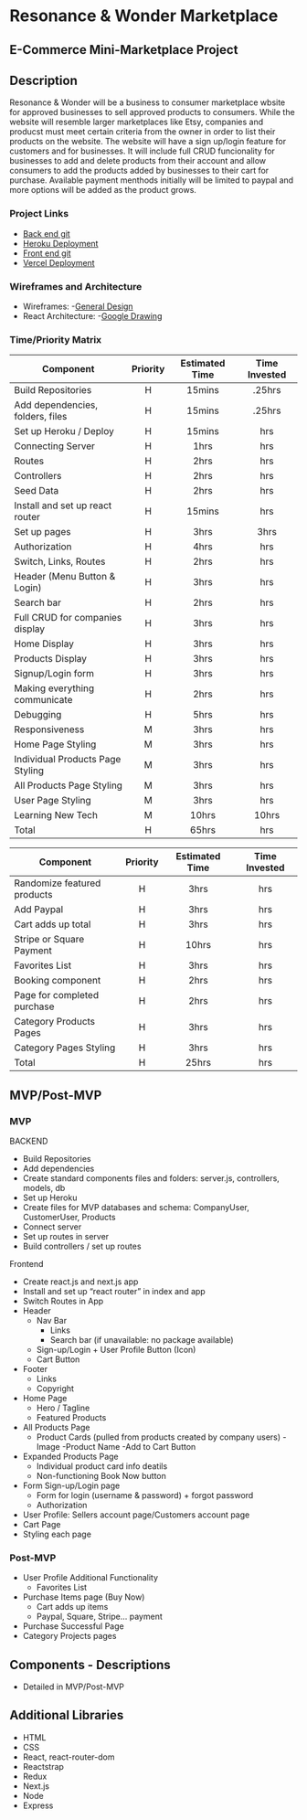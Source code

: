# Resonance & Wonder Marketplace

## E-Commerce Mini-Marketplace Project

## Description

Resonance & Wonder will be a business to consumer marketplace wbsite for approved businesses to sell approved products to consumers. While the website will resemble larger marketplaces like Etsy, companies and producst must meet certain criteria from the owner in order to list their products on the website. The website will have a sign up/login feature for customers and for businesses. It will include full CRUD funcionality for businesses to add and delete products from their account and allow consumers to add the products added by businesses to their cart for purchase. Available payment menthods initially will be limited to paypal and more options will be added as the product grows.

### Project Links

- [Back end git](TBD)
- [Heroku Deployment](TBD)
- [Front end git](https://github.com/traceannwhite/resonanceandwonder)
- [Vercel Deployment](https://resonanceandwonder.vercel.app/)

### Wireframes and Architecture

- Wireframes: -[General Design](https://res.cloudinary.com/dhcagrzcb/image/upload/v1631302148/IMG_2378_2_u1f9th.heic)
- React Architecture: -[Google Drawing](https://docs.google.com/drawings/d/1xPGib09_kNm2uAtcwClSCeXAeG2lrQzk3VvaV7cN0Ck/edit?usp=sharing)

### Time/Priority Matrix

| Component                        | Priority | Estimated Time | Time Invested |
| -------------------------------- | :------: | :------------: | :-----------: |
| Build Repositories               |    H     |     15mins     |    .25hrs     |
| Add dependencies, folders, files |    H     |     15mins     |    .25hrs     |
| Set up Heroku / Deploy           |    H     |     15mins     |      hrs      |
| Connecting Server                |    H     |      1hrs      |      hrs      |
| Routes                           |    H     |      2hrs      |      hrs      |
| Controllers                      |    H     |      2hrs      |      hrs      |
| Seed Data                        |    H     |      2hrs      |      hrs      |
| Install and set up react router  |    H     |     15mins     |      hrs      |
| Set up pages                     |    H     |      3hrs      |     3hrs      |
| Authorization                    |    H     |      4hrs      |      hrs      |
| Switch, Links, Routes            |    H     |      2hrs      |      hrs      |
| Header (Menu Button & Login)     |    H     |      3hrs      |      hrs      |
| Search bar                       |    H     |      2hrs      |      hrs      |
| Full CRUD for companies display  |    H     |      3hrs      |      hrs      |
| Home Display                     |    H     |      3hrs      |      hrs      |
| Products Display                 |    H     |      3hrs      |      hrs      |
| Signup/Login form                |    H     |      3hrs      |      hrs      |
| Making everything communicate    |    H     |      2hrs      |      hrs      |
| Debugging                        |    H     |      5hrs      |      hrs      |
| Responsiveness                   |    M     |      3hrs      |      hrs      |
| Home Page Styling                |    M     |      3hrs      |      hrs      |
| Individual Products Page Styling |    M     |      3hrs      |      hrs      |
| All Products Page Styling        |    M     |      3hrs      |      hrs      |
| User Page Styling                |    M     |      3hrs      |      hrs      |
| Learning New Tech                |    M     |     10hrs      |     10hrs     |
| Total                            |    H     |     65hrs      |      hrs      |

| Component                   | Priority | Estimated Time | Time Invested |
| --------------------------- | :------: | :------------: | :-----------: |
| Randomize featured products |    H     |      3hrs      |      hrs      |
| Add Paypal                  |    H     |      3hrs      |      hrs      |
| Cart adds up total          |    H     |      3hrs      |      hrs      |
| Stripe or Square Payment    |    H     |     10hrs      |      hrs      |
| Favorites List              |    H     |      3hrs      |      hrs      |
| Booking component           |    H     |      2hrs      |      hrs      |
| Page for completed purchase |    H     |      2hrs      |      hrs      |
| Category Products Pages     |    H     |      3hrs      |      hrs      |
| Category Pages Styling      |    H     |      3hrs      |      hrs      |
| Total                       |    H     |     25hrs      |      hrs      |

## MVP/Post-MVP

### MVP

BACKEND

- Build Repositories
- Add dependencies
- Create standard components files and folders: server.js, controllers, models, db
- Set up Heroku
- Create files for MVP databases and schema: CompanyUser, CustomerUser, Products
- Connect server
- Set up routes in server
- Build controllers / set up routes

Frontend

- Create react.js and next.js app
- Install and set up “react router” in index and app
- Switch Routes in App
- Header
  - Nav Bar
    - Links
    - Search bar (if unavailable: no package available)
  - Sign-up/Login + User Profile Button (Icon)
  - Cart Button
- Footer
  - Links
  - Copyright
- Home Page
  - Hero / Tagline
  - Featured Products
- All Products Page
  - Product Cards (pulled from products created by company users)
    -Image
    -Product Name
    -Add to Cart Button
- Expanded Products Page
  - Individual product card info deatils
  - Non-functioning Book Now button
- Form Sign-up/Login page
  - Form for login (username & password) + forgot password
  - Authorization
- User Profile: Sellers account page/Customers account page
- Cart Page
- Styling each page

### Post-MVP

- User Profile Additional Functionality
  - Favorites List
- Purchase Items page (Buy Now)
  - Cart adds up items
  - Paypal, Square, Stripe... payment
- Purchase Successful Page
- Category Projects pages

## Components - Descriptions

- Detailed in MVP/Post-MVP

## Additional Libraries

- HTML
- CSS
- React, react-router-dom
- Reactstrap
- Redux
- Next.js
- Node
- Express
